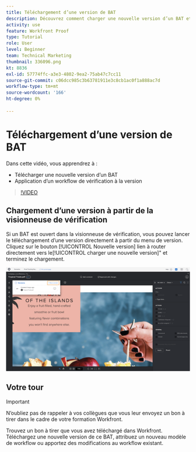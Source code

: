 ```yaml
---
title: Téléchargement d’une version de BAT
description: Découvrez comment charger une nouvelle version d’un BAT et appliquer un workflow de vérification à la version dans [!DNL  Workfront].
activity: use
feature: Workfront Proof
type: Tutorial
role: User
level: Beginner
team: Technical Marketing
thumbnail: 336096.png
kt: 8836
exl-id: 57774ffc-a3e3-4802-9ea2-75ab47c7cc11
source-git-commit: c06dcc985c3b63781911e3c8cb1ac0f1a888ac7d
workflow-type: tm+mt
source-wordcount: '166'
ht-degree: 0%

---
```


# Téléchargement d’une version de BAT

Dans cette vidéo, vous apprendrez à :

* Télécharger une nouvelle version d’un BAT
* Application d’un workflow de vérification à la version

>[!VIDEO](https://video.tv.adobe.com/v/336096/?quality=12)

## Chargement d’une version à partir de la visionneuse de vérification

Si un BAT est ouvert dans la visionneuse de vérification, vous pouvez lancer le téléchargement d’une version directement à partir du menu de version. Cliquez sur le bouton [!UICONTROL Nouvelle version] lien à router directement vers le[!UICONTROL charger une nouvelle version]&quot; et terminez le chargement.

![Image de la visionneuse de vérification avec le menu de version développé dans le coin supérieur gauche et [!UICONTROL Nouvelle version] lien mis en surbrillance.](assets/upload-version-from-viewer.png)

## Votre tour

>[!IMPORTANT]
>
>N’oubliez pas de rappeler à vos collègues que vous leur envoyez un bon à tirer dans le cadre de votre formation Workfront.

Trouvez un bon à tirer que vous avez téléchargé dans Workfront. Téléchargez une nouvelle version de ce BAT, attribuez un nouveau modèle de workflow ou apportez des modifications au workflow existant.

<!--
### Learn more 
* Create a new version of a proof
-->
